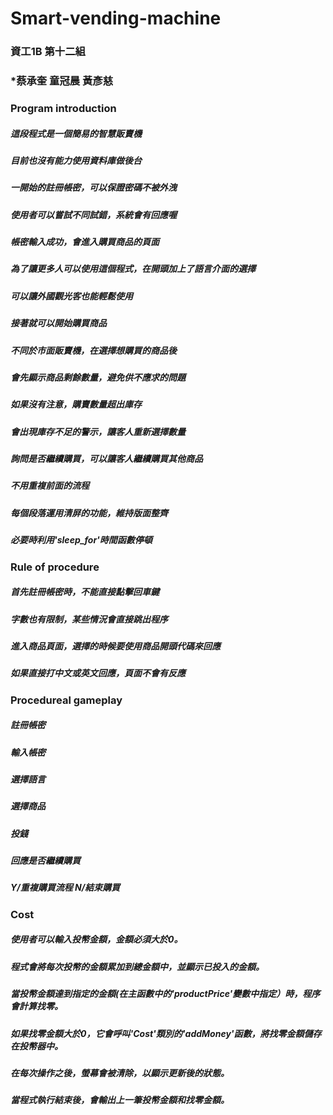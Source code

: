# Smart-vending-machine
### 資工1B 第十二組
### *蔡承奎 童冠晨 黃彥慈

### Program introduction
##### 這段程式是一個簡易的智慧販賣機
##### 目前也沒有能力使用資料庫做後台
##### 一開始的註冊帳密，可以保證密碼不被外洩
##### 使用者可以嘗試不同試錯，系統會有回應喔
##### 帳密輸入成功，會進入購買商品的頁面
##### 為了讓更多人可以使用這個程式，在開頭加上了語言介面的選擇
##### 可以讓外國觀光客也能輕鬆使用
##### 接著就可以開始購買商品
##### 不同於市面販賣機，在選擇想購買的商品後
##### 會先顯示商品剩餘數量，避免供不應求的問題
##### 如果沒有注意，購賣數量超出庫存
##### 會出現庫存不足的警示，讓客人重新選擇數量
##### 詢問是否繼續購買，可以讓客人繼續購買其他商品
##### 不用重複前面的流程
##### 每個段落運用清屏的功能，維持版面整齊
##### 必要時利用'sleep_for'時間函數停頓

### Rule of procedure
##### 首先註冊帳密時，不能直接點擊回車鍵
##### 字數也有限制，某些情況會直接跳出程序
##### 進入商品頁面，選擇的時候要使用商品開頭代碼來回應
##### 如果直接打中文或英文回應，頁面不會有反應

### Procedureal gameplay
##### 註冊帳密
##### 輸入帳密
##### 選擇語言
##### 選擇商品
##### 投錢
##### 回應是否繼續購買
##### Y/重複購買流程 N/結束購買

### Cost
##### 使用者可以輸入投幣金額，金額必須大於0。
##### 程式會將每次投幣的金額累加到總金額中，並顯示已投入的金額。
##### 當投幣金額達到指定的金額(在主函數中的'productPrice'變數中指定）時，程序會計算找零。
##### 如果找零金額大於0，它會呼叫'Cost'類別的'addMoney'函數，將找零金額儲存在投幣器中。
##### 在每次操作之後，螢幕會被清除，以顯示更新後的狀態。
##### 當程式執行結束後，會輸出上一筆投幣金額和找零金額。
